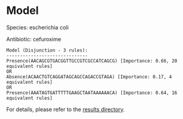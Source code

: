 
# Model

Species: escherichia coli

Antibiotic: cefuroxime

```
Model (Disjunction - 3 rules):
------------------------------
Presence(AACAGCGTGACGGTTGCCGTCGCCATCAGCG) [Importance: 0.66, 20 equivalent rules]
OR
Absence(ACAACTGTCAGGATAGCAGCCAGACCGTAGA) [Importance: 0.17, 4 equivalent rules]
OR
Presence(AAATAGTGATTTTTGAAGCTAATAAAAAACA) [Importance: 0.64, 16 equivalent rules]

```

For details, please refer to the [results directory](../../../../../results/scm_b/escherichia%20coli/cefuroxime/repeat_7/).

